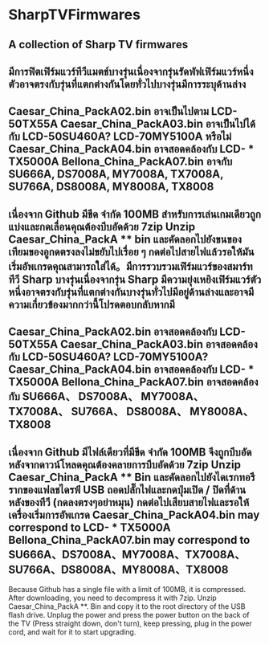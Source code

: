 # SharpTVFirmwares
A collection of Sharp TV firmwares
----------------------
มีการฟิตเฟิร์มแวร์ทีวีแมตช์บางรุ่นเนื่องจากรุ่นรัดพัฟเฟิร์มแวร์หนึ่งตัวอาจตรงกับรุ่นที่แตกต่างกันโดยทั่วไปบางรุ่นมีการระบุด้านล่าง
---------------------
Caesar_China_PackA02.bin อาจเป็นไปตาม LCD-50TX55A Caesar_China_PackA03.bin อาจเป็นไปได้กับ LCD-50SU460A? LCD-70MY5100A หรือไม่ Caesar_China_PackA04.bin อาจสอดคล้องกับ LCD- * TX5000A Bellona_China_PackA07.bin อาจกับ SU666A, DS7008A, MY7008A, TX7008A, SU766A, DS8008A, MY8008A, TX8008
---------------------
เนื่องจาก Github มีขีด จำกัด 100MB สำหรับการเล่นเกมเดียวถูกแบ่งและกดเลื่อนคุณต้องบีบอัดด้วย 7zip Unzip Caesar_China_PackA ** bin และคัดลอกไปยังขนของเทียมของอูกดตรงลงไม่ขยับไปเรื่อย ๆ กดต่อไปสายไฟแล้วรอให้มันเริ่มอัพเกรดคุณสามารถใส่ได้。มีการรวบรวมเฟิร์มแวร์ของสมาร์ททีวี Sharp บางรุ่นเนื่องจากรุ่น Sharp มีความยุ่งเหยิงเฟิร์มแวร์ตัวหนึ่งอาจตรงกับรุ่นที่แตกต่างกันบางรุ่นทั่วไปมีอยู่ด้านล่างและอาจมีความเกี่ยวข้องมากกว่านี้โปรดตอบกลับหากมี
----------------------
Caesar_China_PackA02.bin อาจสอดคล้องกับ LCD-50TX55A Caesar_China_PackA03.bin อาจสอดคล้องกับ LCD-50SU460A? LCD-70MY5100A? Caesar_China_PackA04.bin อาจสอดคล้องกับ LCD- * TX5000A Bellona_China_PackA07.bin อาจสอดคล้องกับ SU666A、 DS7008A、 MY7008A、 TX7008A、 SU766A、 DS8008A、 MY8008A、 TX8008
----------------------
เนื่องจาก Github มีไฟล์เดียวที่มีขีด จำกัด 100MB จึงถูกบีบอัด หลังจากดาวน์โหลดคุณต้องคลายการบีบอัดด้วย 7zip Unzip Caesar_China_PackA ** Bin และคัดลอกไปยังไดเรกทอรีรากของแฟลชไดรฟ์ USB ถอดปลั๊กไฟและกดปุ่มเปิด / ปิดที่ด้านหลังของทีวี (กดลงตรงๆอย่าหมุน) กดต่อไปเสียบสายไฟและรอให้เครื่องเริ่มการอัพเกรด
Caesar_China_PackA04.bin may correspond to LCD- * TX5000A
Bellona_China_PackA07.bin may correspond to SU666A、DS7008A、MY7008A、TX7008A、SU766A、DS8008A、MY8008A、TX8008
-----------------------
Because Github has a single file with a limit of 100MB, it is compressed. After downloading, you need to decompress it with 7zip. Unzip Caesar_China_PackA **. Bin and copy it to the root directory of the USB flash drive. Unplug the power and press the power button on the back of the TV (Press straight down, don't turn), keep pressing, plug in the power cord, and wait for it to start upgrading.
